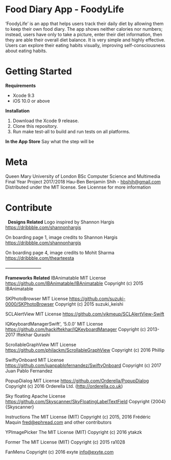 # Food Diary App - FoodyLife
‘FoodyLife’ is an app that helps users track their daily diet by allowing them to keep their own food diary. The app shows neither calories nor numbers; instead, users have only to take a picture, enter their diet information, then they are able their overall diet balance. It is very simple and highly effective. Users can explore their eating habits visually, improving self-consciousness about eating habits.  

# Getting Started

**Requirements**
* Xcode 9.3
* iOS 10.0 or above

**Installation**
1. Download the Xcode 9 release.
2. Clone this repository.
3. Run make test-all to build and run tests on all platforms.

**In the App Store**
Say what the step will be


# Meta
Queen Mary University of London
BSc Computer Science and Multimedia
Final Year Project 2017/2018
Hau-Ben Benjamin Shih - hbshih@gmail.com
Distributed under the MIT license. See Licennse for more information

# Contribute
  **Designs Related**
Logo inspired by Shannon Hargis https://dribbble.com/shannonhargis 

On boarding page 1, image credits to Shannon Hargis https://dribbble.com/shannonhargis 

On boarding page 4, image credits to Mohit Sharma https://dribbble.com/thearteesta

————————

**Frameworks Related**
IBAnimatable 
MIT License
https://github.com/IBAnimatable/IBAnimatable 
Copyright (c) 2015 IBAnimatable  

SKPhotoBrowser
MIT License
https://github.com/suzuki-0000/SKPhotoBrowser 
Copyright (c) 2015 suzuki_keishi

SCLAlertView
MIT License
https://github.com/vikmeup/SCLAlertView-Swift

IQKeyboardManagerSwift', ‘5.0.0'
MIT License
https://github.com/hackiftekhar/IQKeyboardManager
Copyright (c) 2013-2017 Iftekhar Qurashi

ScrollableGraphView
MIT License
https://github.com/philackm/ScrollableGraphView
Copyright (c) 2016 Phillip

SwiftyOnboard
MIT License
https://github.com/juanpablofernandez/SwiftyOnboard
Copyright (c) 2017 Juan Pablo Fernandez

PopupDialog
MIT License
https://github.com/Orderella/PopupDialog
Copyright (c) 2016 Orderella Ltd. (http://orderella.co.uk)

Sky floating
Apache License
https://github.com/Skyscanner/SkyFloatingLabelTextField
Copyright {2004} {Skyscanner}

Instructions
The MIT License (MIT)
Copyright (c) 2015, 2016 Frédéric Maquin <fred@ephread.com>
and other contributors

YPImagePicker
The MIT License (MIT)
Copyright (c) 2016 ytakzk

Former
The MIT License (MIT)
Copyright (c) 2015 ra1028

FanMenu
Copyright (c) 2016 exyte <info@exyte.com>

